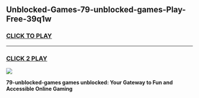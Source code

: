 
## Unblocked-Games-79-unblocked-games-Play-Free-39q1w
<h3>
<a href="https://premium76.site?title=79-unblocked-games&ref=18A1">CLICK TO PLAY</a></h3>
<hr>

<h3>
<a href="https://premium76.site?title=79-unblocked-games&ref=18A1">CLICK 2 PLAY</a>
  
</h3>

<a href="https://premium76.site?title=79-unblocked-games&ref=18A1"><img src="https://clearcache.store/games.png"></a>


**79-unblocked-games games unblocked: Your Gateway to Fun and Accessible Online Gaming**
